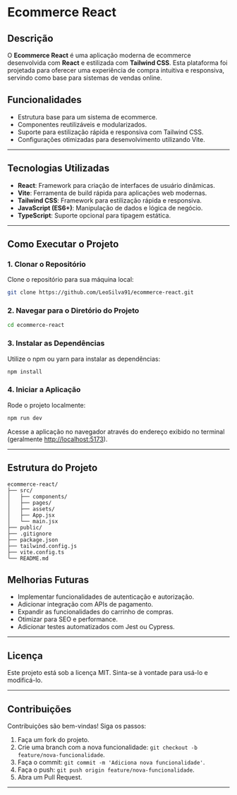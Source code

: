 # Ecommerce React

## Descrição
O **Ecommerce React** é uma aplicação moderna de ecommerce desenvolvida com **React** e estilizada com **Tailwind CSS**. Esta plataforma foi projetada para oferecer uma experiência de compra intuitiva e responsiva, servindo como base para sistemas de vendas online.


## Funcionalidades
- Estrutura base para um sistema de ecommerce.
- Componentes reutilizáveis e modularizados.
- Suporte para estilização rápida e responsiva com Tailwind CSS.
- Configurações otimizadas para desenvolvimento utilizando Vite.

---

## Tecnologias Utilizadas
- **React**: Framework para criação de interfaces de usuário dinâmicas.
- **Vite**: Ferramenta de build rápida para aplicações web modernas.
- **Tailwind CSS**: Framework para estilização rápida e responsiva.
- **JavaScript (ES6+)**: Manipulação de dados e lógica de negócio.
- **TypeScript**: Suporte opcional para tipagem estática.

---

## Como Executar o Projeto

### 1. Clonar o Repositório
Clone o repositório para sua máquina local:
```bash
git clone https://github.com/LeoSilva91/ecommerce-react.git
```

### 2. Navegar para o Diretório do Projeto
```bash
cd ecommerce-react
```

### 3. Instalar as Dependências
Utilize o npm ou yarn para instalar as dependências:
```bash
npm install
```

### 4. Iniciar a Aplicação
Rode o projeto localmente:
```bash
npm run dev
```
Acesse a aplicação no navegador através do endereço exibido no terminal (geralmente [http://localhost:5173](http://localhost:5173)).

---

## Estrutura do Projeto

```
ecommerce-react/
├── src/
│   ├── components/
│   ├── pages/
│   ├── assets/
│   ├── App.jsx
│   └── main.jsx
├── public/
├── .gitignore
├── package.json
├── tailwind.config.js
├── vite.config.ts
└── README.md
```

## Melhorias Futuras
- Implementar funcionalidades de autenticação e autorização.
- Adicionar integração com APIs de pagamento.
- Expandir as funcionalidades do carrinho de compras.
- Otimizar para SEO e performance.
- Adicionar testes automatizados com Jest ou Cypress.

---

## Licença
Este projeto está sob a licença MIT. Sinta-se à vontade para usá-lo e modificá-lo.

---

## Contribuições
Contribuições são bem-vindas! Siga os passos:
1. Faça um fork do projeto.
2. Crie uma branch com a nova funcionalidade: `git checkout -b feature/nova-funcionalidade`.
3. Faça o commit: `git commit -m 'Adiciona nova funcionalidade'`.
4. Faça o push: `git push origin feature/nova-funcionalidade`.
5. Abra um Pull Request.

---
